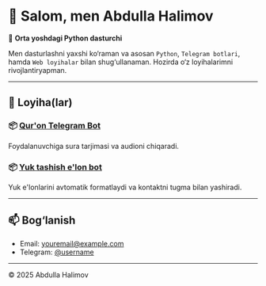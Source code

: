 # 👋 Salom, men Abdulla Halimov

🎯 **Orta yoshdagi Python dasturchi**

Men dasturlashni yaxshi ko‘raman va asosan `Python`, `Telegram botlari`, hamda `Web loyihalar` bilan shug‘ullanaman. Hozirda o‘z loyihalarimni rivojlantiryapman.

---

## 🚀 Loyiha(lar)

### 📦 [Qur'on Telegram Bot](https://github.com/youngprogrammist/Quran-Bot)
Foydalanuvchiga sura tarjimasi va audioni chiqaradi.

### 📦 [Yuk tashish e'lon bot](https://github.com/youngprogrammist/ShippingBot)
Yuk e'lonlarini avtomatik formatlaydi va kontaktni tugma bilan yashiradi.

---

## 📫 Bog‘lanish

- Email: [youremail@example.com](mailto:youremail@example.com)
- Telegram: [@username](https://t.me/username)

---

© 2025 Abdulla Halimov
